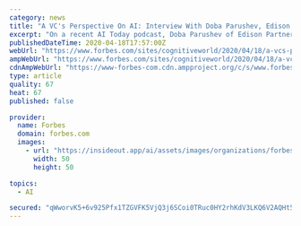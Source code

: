 ```yaml
---
category: news
title: "A VC's Perspective On AI: Interview With Doba Parushev, Edison Partners"
excerpt: "On a recent AI Today podcast, Doba Parushev of Edison Partners shared his insights on how AI investment is particularly strong in the area of enterprise software."
publishedDateTime: 2020-04-18T17:57:00Z
webUrl: "https://www.forbes.com/sites/cognitiveworld/2020/04/18/a-vcs-perspective-on-ai-interview-with-doba-parushev-edison-partners/"
ampWebUrl: "https://www.forbes.com/sites/cognitiveworld/2020/04/18/a-vcs-perspective-on-ai-interview-with-doba-parushev-edison-partners/amp/"
cdnAmpWebUrl: "https://www-forbes-com.cdn.ampproject.org/c/s/www.forbes.com/sites/cognitiveworld/2020/04/18/a-vcs-perspective-on-ai-interview-with-doba-parushev-edison-partners/amp/"
type: article
quality: 67
heat: 67
published: false

provider:
  name: Forbes
  domain: forbes.com
  images:
    - url: "https://insideout.app/ai/assets/images/organizations/forbes.com-50x50.jpg"
      width: 50
      height: 50

topics:
  - AI

secured: "qWworvK5+6v925Pfx1TZGVFK5VjQ3j6SCoi0TRuc0HY2rhKdV3LKQ6V2AQHt5RwR6l4Zh8vKwaXwpfGLL+k8YeIix6AjX0EXVu63cdmBRqrrqUyHp1dLl7AryIYV6vkibEPkJUY4WTShj9fncMRL1wpWVFcwSDFXOWjlo4vxFqzkRq/ThlYabTxH3PD2i0MmwnJjh0XEwCg16OxxJ/oi5Fs+K+8x8pPvl5pOWdVzAQ1YZtH0bqLyacYpxLvdtLVQjkfK8APMkr0gmYb0SH8wyuAwibhvMiL0eQK7DAYV0Js1n2FvQstMep/36UaTzWDdhci1MoiR4okszNGh4ixoV8+31bIfDDN9VPpILazhbjT9kSDU/4OOL4jNZVLRfCnoHyZPux/WF7zjZQev0RXD9ZZqw5d/aAwBzqTQSaLQk2ESFfZSVp/DFfxRKT82cCDlUYyLGygPGh/Z2GP0g1oMnjz/NRbKCPbArUPku3vqfiE=;NXRM5yWXcyXhbLm1SRPw5g=="
---
```


